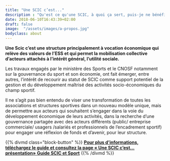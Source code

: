 ```yaml
---
title: "Une SCIC c’est..."
description : "Qu'est ce qu'une SCIC, à quoi ça sert, puis-je ne bénéficier ?"
date: 2018-06-10T16:43:39+02:00
draft: false
image:  "/assets/images/a-propos.jpg"
bodyclass: about
---
```

**Une Scic c’est une structure principalement à vocation économique qui relève des valeurs de l’ESS et qui permet la mobilisation collective d’acteurs attachés à l’intérêt général, l’utilité sociale.**

Les travaux engagés par le ministère des Sports et le CNOSF notamment sur la gouvernance du sport et son économie, ont fait émerger, entre autres, l’intérêt de recourir au statut de SCIC comme support potentiel de la gestion et du développement maîtrisé des activités socio-économiques du champ sportif.

Il ne s’agit pas bien entendu de viser une transformation de toutes les associations et structures sportives dans un nouveau modèle unique, mais de permettre aux acteurs qui souhaitent s’engager dans la voie du développement économique de leurs activités, dans la recherche d’une gouvernance partagée avec des acteurs différents (public/ entreprise commerciale/ usagers /salariés et professionnels de l’encadrement sportif) pour engager une réflexion de fonds et d’avenir, pour leur structure. 

{{% divmd class="block-button" %}}
[**Pour plus d’informations, téléchargez le guide et consultez la page « Une SCIC c’est… présentation»** **Guide SCIC et Sport**](/assets/pdf/guide-scic.pdf)
{{% /divmd %}}
